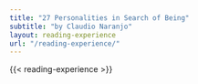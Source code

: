 ```yaml
---
title: "27 Personalities in Search of Being"
subtitle: "by Claudio Naranjo"
layout: reading-experience
url: "/reading-experience/"
---
```


{{< reading-experience >}} 